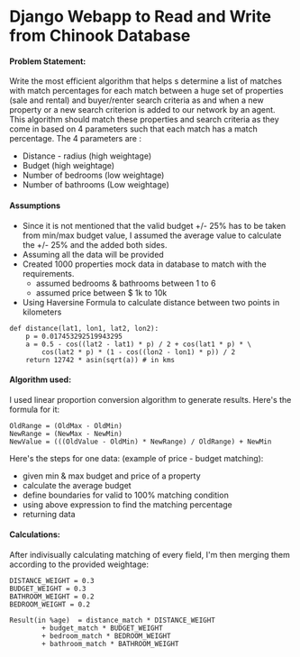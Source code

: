 # Django Webapp to Read and Write from Chinook Database


#### Problem Statement:

Write the most efficient algorithm that helps s determine a list of matches with match percentages for each match between a huge set of properties (sale and rental) and buyer/renter search criteria as and when a new property or a new search criterion is added to our network by an agent. This algorithm should match these properties and search criteria as they come in based on 4 parameters such that each match has a  match percentage.
The 4 parameters are : 
 - Distance - radius (high weightage)
 - Budget (high weightage)
 - Number of bedrooms (low weightage)
 - Number of bathrooms (Low weightage)


#### Assumptions 

- Since it is not mentioned that the valid budget +/- 25% has to be taken from min/max budget value, I assumed the average value to calculate the +/- 25% and the added both sides.
- Assuming all the data will be provided
- Created 1000 properties mock data in database to match with the requirements.
  - assumed bedrooms & bathrooms between 1 to 6
  - assumed price between $ 1k to 10k
- Using Haversine Formula to calculate distance between two points in kilometers
```
def distance(lat1, lon1, lat2, lon2):
    p = 0.017453292519943295
    a = 0.5 - cos((lat2 - lat1) * p) / 2 + cos(lat1 * p) * \
        cos(lat2 * p) * (1 - cos((lon2 - lon1) * p)) / 2
    return 12742 * asin(sqrt(a)) # in kms
```
   


#### Algorithm used:

I used linear proportion conversion algorithm to generate results.
Here's the formula for it:
```
OldRange = (OldMax - OldMin)  
NewRange = (NewMax - NewMin)  
NewValue = (((OldValue - OldMin) * NewRange) / OldRange) + NewMin
```

Here's the steps for one data: 
(example of price - budget matching):
- given min & max budget and price of a property
- calculate the average budget 
- define boundaries for valid to 100% matching condition
- using above expression to find the matching percentage
- returning data

#### Calculations:
After indivisually calculating matching of every field, I'm then merging them according to the provided weightage:
```
DISTANCE_WEIGHT = 0.3
BUDGET_WEIGHT = 0.3
BATHROOM_WEIGHT = 0.2
BEDROOM_WEIGHT = 0.2

Result(in %age)  = distance_match * DISTANCE_WEIGHT
        + budget_match * BUDGET_WEIGHT
        + bedroom_match * BEDROOM_WEIGHT
        + bathroom_match * BATHROOM_WEIGHT
